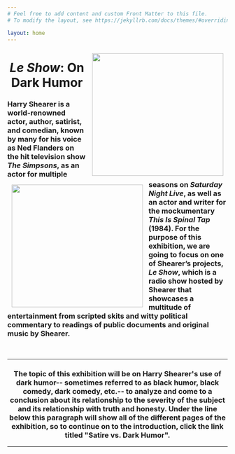 ```yaml
---
# Feel free to add content and custom Front Matter to this file.
# To modify the layout, see https://jekyllrb.com/docs/themes/#overriding-theme-defaults

layout: home
---
```

<img style="padding: 10px;" align="right" width="300" height="280" src="https://github.com/lgsump/le-show/assets/122332459/977cf527-81cb-4ef4-b33c-0336a870af1c"><img style="padding: 10px;" align="left" width="300" height="280" src="https://github.com/lgsump/le-show/assets/122332459/6a350ad0-0189-4523-bd21-fc90da1894bf">
<center><h1><b><i>Le Show</i>: On Dark Humor</b></h1></center>
<h3>Harry Shearer is a world-renowned actor, author, satirist, and comedian, known by many for his voice as Ned Flanders on the hit television show <i>The Simpsons</i>, as an actor for multiple seasons on <i>Saturday Night Live</i>, as well as an actor and writer for the mockumentary <i>This Is Spinal Tap</i> (1984). For the purpose of this exhibition, we are going to focus on one of Shearer’s projects, <i>Le Show</i>, which is a radio show hosted by Shearer that showcases a multitude of entertainment from scripted skits and witty political commentary to readings of public documents and original music by Shearer. </h3>
<br>
<hr>
<center><h3>The topic of this exhibition will be on Harry Shearer's use of dark humor-- sometimes referred to as black humor, black comedy, dark comedy, etc.-- to analyze and come to a conclusion about its relationship to the severity of the subject and its relationship with truth and honesty. Under the line below this paragraph will show all of the different pages of the exhibition, so to continue on to the introduction, click the link titled "Satire vs. Dark Humor".</h3></center>
<hr>
